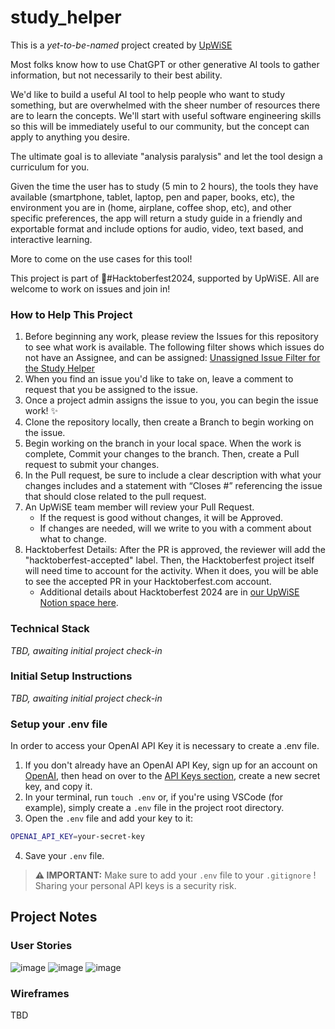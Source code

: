 # study_helper

This is a *yet-to-be-named* project created by [UpWiSE](https://upwisesc.org/)

Most folks know how to use ChatGPT or other generative AI tools to gather information, but not necessarily to their best ability.

We'd like to build a useful AI tool to help people who want to study something, but are overwhelmed with the sheer number of resources there are to learn the concepts. We'll start with useful software engineering skills so this will be immediately useful to our community, but the concept can apply to anything you desire.

The ultimate goal is to alleviate "analysis paralysis" and let the tool design a curriculum for you.

Given the time the user has to study (5 min to 2 hours), the tools they have available (smartphone, tablet, laptop, pen and paper, books, etc), the environment you are in (home, airplane, coffee shop, etc), and other specific preferences, the app will return a study guide in a friendly and exportable format and include options for audio, video, text based, and interactive learning.

More to come on the use cases for this tool!

This project is part of 🎃#Hacktoberfest2024, supported by UpWiSE.  All are welcome to work on issues and join in!

### How to Help This Project
1. Before beginning any work, please review the Issues for this repository to see what work is available.  The following filter shows which issues do not have an Assignee, and can be assigned: [Unassigned Issue Filter for the Study Helper](https://github.com/UpstateWomenInSoftwareEngineering/study_helper/issues?q=is%3Aissue+is%3Aopen+no%3Aassignee)
2. When you find an issue you'd like to take on, leave a comment to request that you be assigned to the issue.
3. Once a project admin assigns the issue to you, you can begin the issue work! ✨
4. Clone the repository locally, then create a Branch to begin working on the issue.
5. Begin working on the branch in your local space. When the work is complete, Commit your changes to the branch. Then, create a Pull request to submit your changes.
6. In the Pull request, be sure to include a clear description with what your changes includes and a statement with “Closes #” referencing the issue that should close related to the pull request.
7. An UpWiSE team member will review your Pull Request.
    - If the request is good without changes, it will be Approved.
    - If changes are needed, will we write to you with a comment about what to change.
8. Hacktoberfest Details: After the PR is approved, the reviewer will add the "hacktoberfest-accepted" label.  Then, the Hacktoberfest project itself will need time to account for the activity.  When it does, you will be able to see the accepted PR in your Hacktoberfest.com account.
    - Additional details about Hacktoberfest 2024 are in [our UpWiSE Notion space here](https://pinnate-goldenrod-da6.notion.site/Hacktoberfest-2024-1180faf7365880f78958dee6b52c7937?pvs=4).

### Technical Stack
*TBD, awaiting initial project check-in*

### Initial Setup Instructions
*TBD, awaiting initial project check-in*

### Setup your .env file
In order to access your OpenAI API Key it is necessary to create a .env file. 

1. If you don't already have an OpenAI API Key, sign up for an account on [OpenAI](https://platform.openai.com/signup/), then head on over to the [API Keys section](https://platform.openai.com/api-keys), create a new secret key, and copy it.
2. In your terminal, run ``touch .env`` or, if you're using VSCode (for example), simply create a ``.env`` file in the project root directory. 
3. Open the ``.env`` file and add your key to it:     
  
  

```bash  
OPENAI_API_KEY=your-secret-key
```

4. Save your ``.env`` file. 
  
  
    

> **⚠️ IMPORTANT:**
> Make sure to add your ``.env`` file to your ``.gitignore`` ! Sharing your personal API keys is a security risk.


## Project Notes
### User Stories
![image](https://github.com/user-attachments/assets/1970163b-b35a-4fc1-9857-a2d4b3f4c6ad)
![image](https://github.com/user-attachments/assets/762c5372-fa92-4e3e-a2f2-0d5b3168fed2)
![image](https://github.com/user-attachments/assets/839e248e-f29f-4e2b-9a94-b5e7a30c1342)


### Wireframes
TBD

